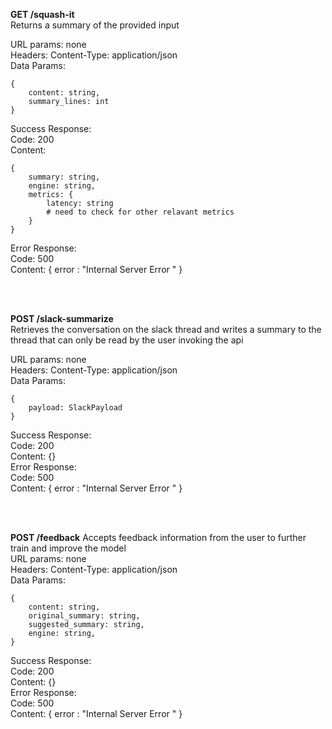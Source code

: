 **GET /squash-it** \
Returns a summary of the provided input 

URL params: none \
Headers: Content-Type: application/json \
Data Params: 
```
{
    content: string,
    summary_lines: int
}
```
Success Response: \
Code: 200 \
Content:
```
{
    summary: string,
    engine: string,
    metrics: {
        latency: string
        # need to check for other relavant metrics
    }
}
```
Error Response: \
Code: 500 \
Content: { error : "Internal Server Error " }

<br>
<br>

**POST /slack-summarize** \
Retrieves the conversation on the slack thread and writes a summary to the thread that can only be read by the user invoking the api

URL params: none \
Headers: Content-Type: application/json \
Data Params: 
```
{
    payload: SlackPayload
}
```
Success Response: \
Code: 200 \
Content: {} \
Error Response: \
Code: 500 \
Content: { error : "Internal Server Error " }

<br>
<br>

**POST /feedback**
Accepts feedback information from the user to further train and improve the model \
URL params: none \
Headers: Content-Type: application/json \
Data Params:
```
{
    content: string,
    original_summary: string,
    suggested_summary: string,
    engine: string,
}
```
Success Response: \
Code: 200 \
Content: {} \
Error Response: \
Code: 500 \
Content: { error : "Internal Server Error " }
